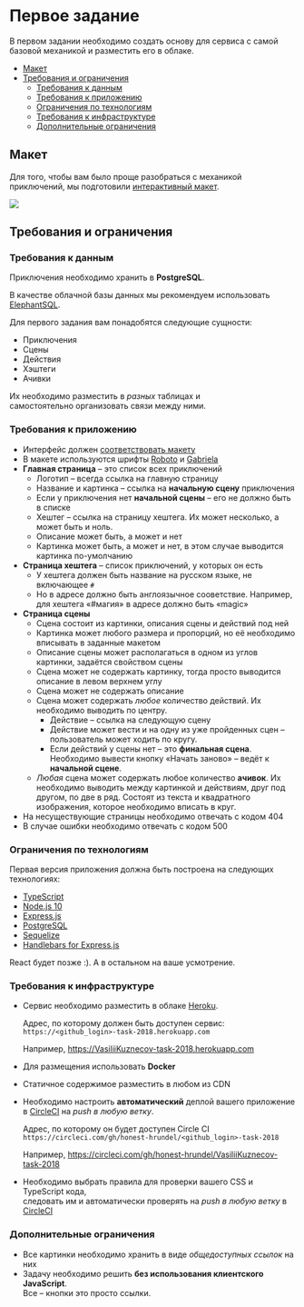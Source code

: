 # Первое задание

В первом задании необходимо создать основу для сервиса с самой базовой механикой и разместить его в облаке.

- [Макет](#%D0%BC%D0%B0%D0%BA%D0%B5%D1%82)
- [Требования и ограничения](#%D1%82%D1%80%D0%B5%D0%B1%D0%BE%D0%B2%D0%B0%D0%BD%D0%B8%D1%8F-%D0%B8-%D0%BE%D0%B3%D1%80%D0%B0%D0%BD%D0%B8%D1%87%D0%B5%D0%BD%D0%B8%D1%8F)
  - [Требования к данным](#%D1%82%D1%80%D0%B5%D0%B1%D0%BE%D0%B2%D0%B0%D0%BD%D0%B8%D1%8F-%D0%BA-%D0%B4%D0%B0%D0%BD%D0%BD%D1%8B%D0%BC)
  - [Требования к приложению](#%D1%82%D1%80%D0%B5%D0%B1%D0%BE%D0%B2%D0%B0%D0%BD%D0%B8%D1%8F-%D0%BA-%D0%BF%D1%80%D0%B8%D0%BB%D0%BE%D0%B6%D0%B5%D0%BD%D0%B8%D1%8E)
  - [Ограничения по технологиям](#%D0%BE%D0%B3%D1%80%D0%B0%D0%BD%D0%B8%D1%87%D0%B5%D0%BD%D0%B8%D1%8F-%D0%BF%D0%BE-%D1%82%D0%B5%D1%85%D0%BD%D0%BE%D0%BB%D0%BE%D0%B3%D0%B8%D1%8F%D0%BC)
  - [Требования к инфраструктуре](#%D1%82%D1%80%D0%B5%D0%B1%D0%BE%D0%B2%D0%B0%D0%BD%D0%B8%D1%8F-%D0%BA-%D0%B8%D0%BD%D1%84%D1%80%D0%B0%D1%81%D1%82%D1%80%D1%83%D0%BA%D1%82%D1%83%D1%80%D0%B5)
  - [Дополнительные ограничения](#%D0%B4%D0%BE%D0%BF%D0%BE%D0%BB%D0%BD%D0%B8%D1%82%D0%B5%D0%BB%D1%8C%D0%BD%D1%8B%D0%B5-%D0%BE%D0%B3%D1%80%D0%B0%D0%BD%D0%B8%D1%87%D0%B5%D0%BD%D0%B8%D1%8F)

## Макет

Для того, чтобы вам было проще разобраться с механикой приключений, мы подготовили [интерактивный макет](https://www.figma.com/proto/YZeBvVbwcTbgD7qQBv3NAka2/Telltail-Games?node-id=0%3A1&scaling=min-zoom).

<img src="https://yastatic.net/s3/locdoc/daas-static/telltail/demo7.gif">

## Требования и ограничения

### Требования к данным

Приключения необходимо хранить в **PostgreSQL**. 

В качестве облачной базы данных мы рекомендуем использовать [ElephantSQL](https://www.elephantsql.com).

Для первого задания вам понадобятся следующие сущности:
* Приключения
* Сцены
* Действия
* Хэштеги
* Ачивки

Их необходимо разместить в *разных* таблицах и  
самостоятельно организовать связи между ними.

### Требования к приложению

* Интерфейс должен [соответствовать макету](https://www.figma.com/file/YZeBvVbwcTbgD7qQBv3NAka2/Untitled?node*id=0%3A1&scaling=min*zoom)
* В макете используются шрифты [Roboto](https://fonts.google.com/specimen/Roboto) и [Gabriela](https://fonts.google.com/specimen/Gabriela?selection.family=Gabriela)
* **Главная страница** – это список всех приключений
  * Логотип – всегда ссылка на главную страницу
  * Название и картинка – ссылка на **начальную сцену** приключения
  * Если у приключения нет **начальной сцены** – его не должно быть в списке
  * Хештег – ссылка на страницу хештега. Их может несколько, а может быть и ноль.
  * Описание может быть, а может и нет
  * Картинка может быть, а может и нет, в этом случае выводится картинка по-умолчанию
* **Страница хештега** – список приключений, у которых он есть
  * У хештега должен быть название на русском языке, не включающее `#`
  * Но в адресе должно быть англоязычное сооветствие. Например, для хештега «#магия» в адресе должно быть «magic»
* **Страница сцены**
  * Сцена состоит из картинки, описания сцены и действий под ней
  * Картинка может любого размера и пропорций, но её необходимо вписывать в заданные макетом
  * Описание сцены может располагаться в одном из углов картинки, задаётся свойством сцены
  * Сцена может не содержать картинку, тогда просто выводится описание в левом верхнем углу
  * Сцена может не содержать описание
  * Сцена может содержать *любое* количество действий. Их необходимо выводить по центру.
    * Действие – ссылка на следующую сцену
    * Действие может вести и на одну из уже пройденных сцен – пользователь может ходить по кругу.
    * Если действий у сцены нет – это **финальная сцена**. Необходимо вывести кнопку «Начать заново» – ведёт к **начальной сцене**.
  * *Любая* сцена может содержать любое количество **ачивок**. Их необходимо выводить между картинкой и действиям, друг под другом, по две в ряд. Состоят из текста и квадратного изображения, которое необходимо вписать в круг.
* На несуществующие страницы необходимо отвечать с кодом 404
* В случае ошибки необходимо отвечать с кодом 500

### Ограничения по технологиям

Первая версия приложения должна быть построена на следующих технологиях:

- [TypeScript](https://www.typescriptlang.org)
- [Node.js 10](https://nodejs.org)
- [Express.js](https://expressjs.com/ru/)
- [PostgreSQL](https://www.postgresql.org)
- [Sequelize](http://docs.sequelizejs.com)
- [Handlebars for Express.js](https://github.com/pillarjs/hbs)

React будет позже :). А в остальном на ваше усмотрение.

### Требования к инфраструктуре

* Сервис необходимо разместить в облаке [Heroku](https://heroku.com).
    
    Адрес, по которому должен быть доступен сервис:  
    `https://<github_login>-task-2018.herokuapp.com`  
    
    Например, https://VasiliiKuznecov-task-2018.herokuapp.com
* Для размещения использовать **Docker**
* Статичное содержимое разместить в любом из CDN
* Необходимо настроить **автоматический** деплой вашего приложение в [CircleCI](https://circleci.com) на *push в любую ветку*.

    Адрес, по которому он будет доступен Circle CI  
    `https://circleci.com/gh/honest-hrundel/<github_login>-task-2018`  

    Например, https://circleci.com/gh/honest-hrundel/VasiliiKuznecov-task-2018

* Необходимо выбрать правила для проверки вашего CSS и TypeScript кода,  
    следовать им и автоматически проверять на *push в любую ветку* в [CircleCI](https://circleci.com)

### Дополнительные ограничения

* Все картинки необходимо хранить в виде *общедоступных ссылок* на них
* Задачу необходимо решить **без использования клиентского JavaScript**.  
    Все – кнопки это просто ссылки.
